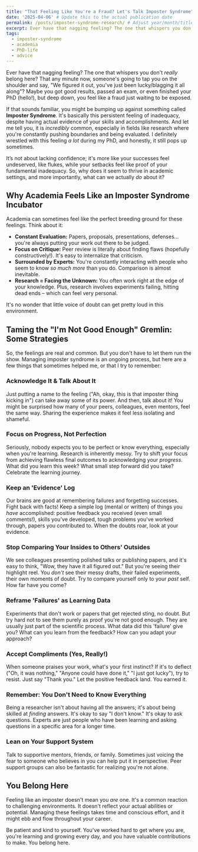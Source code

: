 ```yaml
---
title: "That Feeling Like You're a Fraud? Let's Talk Imposter Syndrome"
date: '2025-04-06' # Update this to the actual publication date
permalink: /posts/imposter-syndrome-research/ # Adjust year/month/title as needed
excerpt: Ever have that nagging feeling? The one that whispers you don't *really* belong here? That any minute now, someone's going to tap you on the shoulder and say, "We figured it out, you've just been lucky/blagging it all along"? Maybe you got good results, passed an exam, or even finished your PhD (hello!), but deep down, you feel like a fraud just waiting to be exposed.
tags:
  - imposter-syndrome
  - academia
  - PhD-life
  - advice
---
```


Ever have that nagging feeling? The one that whispers you don't *really* belong here? That any minute now, someone's going to tap you on the shoulder and say, "We figured it out, you've just been lucky/blagging it all along"? Maybe you got good results, passed an exam, or even finished your PhD (hello!), but deep down, you feel like a fraud just waiting to be exposed.

If that sounds familiar, you might be bumping up against something called **Imposter Syndrome**. It's basically this persistent feeling of inadequacy, despite having actual evidence of your skills and accomplishments. And let me tell you, it is *incredibly* common, especially in fields like research where you're constantly pushing boundaries and being evaluated. I definitely wrestled with this feeling *a lot* during my PhD, and honestly, it still pops up sometimes.

It’s not about lacking confidence; it's more like your successes feel undeserved, like flukes, while your setbacks feel like proof of your fundamental inadequacy. So, why does it seem to thrive in academic settings, and more importantly, what can we actually *do* about it?

## Why Academia Feels Like an Imposter Syndrome Incubator

Academia can sometimes feel like the perfect breeding ground for these feelings. Think about it:

* **Constant Evaluation:** Papers, proposals, presentations, defenses... you're always putting your work out there to be judged.
* **Focus on Critique:** Peer review is literally about finding flaws (hopefully constructively!). It's easy to internalize that criticism.
* **Surrounded by Experts:** You're constantly interacting with people who seem to know *so much more* than you do. Comparison is almost inevitable.
* **Research = Facing the Unknown:** You often work right at the edge of your knowledge. Plus, research involves experiments failing, hitting dead ends – which can feel very personal.

It's no wonder that little voice of doubt can get pretty loud in this environment.

## Taming the "I'm Not Good Enough" Gremlin: Some Strategies

So, the feelings are real and common. But you don't have to let them run the show. Managing imposter syndrome is an ongoing process, but here are a few things that sometimes helped me, or that I try to remember:

### Acknowledge It & Talk About It
Just putting a name to the feeling ("Ah, okay, this is that imposter thing kicking in") can take away some of its power. And then, talk about it! You might be surprised how many of your peers, colleagues, even mentors, feel the same way. Sharing the experience makes it feel less isolating and shameful.

### Focus on Progress, Not Perfection
Seriously, nobody expects you to be perfect or know everything, especially when you're learning. Research is inherently messy. Try to shift your focus from achieving flawless final outcomes to acknowledging your *progress*. What did you learn this week? What small step forward did you take? Celebrate the learning journey.

### Keep an 'Evidence' Log
Our brains are good at remembering failures and forgetting successes. Fight back with facts! Keep a simple log (mental or written) of things you *have* accomplished: positive feedback you received (even small comments!), skills you've developed, tough problems you've worked through, papers you contributed to. When the doubts roar, look at your evidence.

### Stop Comparing Your Insides to Others' Outsides
We see colleagues presenting polished talks or publishing papers, and it's easy to think, "Wow, they have it all figured out." But you're seeing their highlight reel. You *don't* see their messy drafts, their failed experiments, their own moments of doubt. Try to compare yourself only to your *past* self. How far have you come?

### Reframe 'Failures' as Learning Data
Experiments that don't work or papers that get rejected sting, no doubt. But try hard not to see them purely as proof you're not good enough. They are usually just part of the scientific process. What data did this 'failure' give you? What can you learn from the feedback? How can you adapt your approach?

### Accept Compliments (Yes, Really!)
When someone praises your work, what's your first instinct? If it's to deflect ("Oh, it was nothing," "Anyone could have done it," "I just got lucky"), try to resist. Just say "Thank you." Let the positive feedback land. You earned it.

### Remember: You Don't Need to Know Everything
Being a researcher isn't about having all the answers; it's about being skilled at *finding* answers. It's okay to say "I don't know." It's okay to ask questions. Experts are just people who have been learning and asking questions in a specific area for a longer time.

### Lean on Your Support System
Talk to supportive mentors, friends, or family. Sometimes just voicing the fear to someone who believes in you can help put it in perspective. Peer support groups can also be fantastic for realizing you're not alone.

## You Belong Here

Feeling like an imposter doesn't mean you *are* one. It's a common reaction to challenging environments. It doesn't reflect your actual abilities or potential. Managing these feelings takes time and conscious effort, and it might ebb and flow throughout your career.

Be patient and kind to yourself. You've worked hard to get where you are, you're learning and growing every day, and you have valuable contributions to make. You belong here.